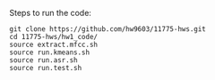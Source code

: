 Steps to run the code:
```angular2
git clone https://github.com/hw9603/11775-hws.git
cd 11775-hws/hw1_code/
source extract.mfcc.sh
source run.kmeans.sh
source run.asr.sh
source run.test.sh
```